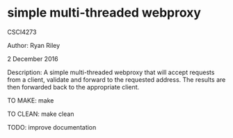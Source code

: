 # simple multi-threaded webproxy

CSCI4273

Author: Ryan Riley

2 December 2016

Description:
A simple multi-threaded webproxy that will accept requests from a client, validate and forward to the requested address. The results are then forwarded back to the appropriate client.

TO MAKE:
make 

TO CLEAN:
make clean

TODO:
improve documentation 

